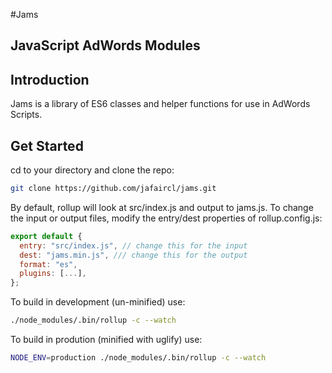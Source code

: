 #Jams
## JavaScript AdWords Modules

## Introduction

Jams is a library of ES6 classes and helper functions for use in AdWords Scripts.

## Get Started

cd to your directory and clone the repo:

```sh
git clone https://github.com/jafaircl/jams.git
```

By default, rollup will look at src/index.js and output to jams.js. To change the input or output files, modify the entry/dest properties of rollup.config.js:

```javascript
export default {
  entry: "src/index.js", // change this for the input
  dest: "jams.min.js", /// change this for the output
  format: "es",
  plugins: [...],
};
```

To build in development (un-minified) use:

```sh
./node_modules/.bin/rollup -c --watch
```

To build in prodution (minified with uglify) use:

```sh
NODE_ENV=production ./node_modules/.bin/rollup -c --watch
```